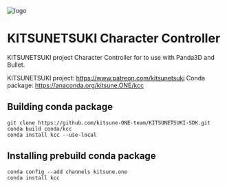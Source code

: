 ![logo](icon.png)

KITSUNETSUKI Character Controller
=================================

KITSUNETSUKI project Character Controller for to use with Panda3D and Bullet.

KITSUNETSUKI project: https://www.patreon.com/kitsunetsuki
Conda package: https://anaconda.org/kitsune.ONE/kcc


Building conda package
----------------------

```
git clone https://github.com/kitsune-ONE-team/KITSUNETSUKI-SDK.git
conda build conda/kcc
conda install kcc --use-local
```


Installing prebuild conda package
---------------------------------

```
conda config --add channels kitsune.one
conda install kcc
```
